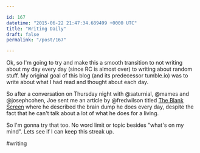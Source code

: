 ```yaml
---

id: 167
datetime: "2015-06-22 21:47:34.689499 +0000 UTC"
title: "Writing Daily"
draft: false
permalink: "/post/167"

---
```


Ok, so I'm going to try and make this a smooth transition to not writing about my day every day (since RC is almost over) to writing about random stuff. My original goal of this blog (and its predecessor tumble.io) was to write about what I had read and thought about each day.

So after a conversation on Thursday night with @saturnial, @mames and @josephcohen, Joe sent me an article by @fredwilson titled [The Blank Screen](http://avc.com/2015/06/the-blank-screen/) where he described the brain dump he does every day, despite the fact that he can't talk about a lot of what he does for a living.

So I'm gonna try that too. No word limit or topic besides "what's on my mind". Lets see if I can keep this streak up.

#writing
